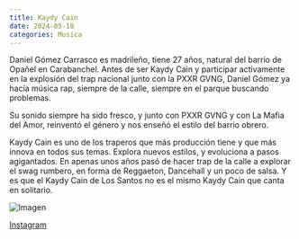 ```yaml
---
title: Kaydy Cain
date: 2024-05-18
categories: Musica
---
```


Daniel Gómez Carrasco es madrileño, tiene 27 años, natural del barrio de Opañel en Carabanchel. Antes de ser Kaydy Cain y participar activamente en la explosión del trap nacional junto con la PXXR GVNG, Daniel Gómez ya hacía música rap, siempre de la calle, siempre en el parque buscando problemas.

Su sonido siempre ha sido fresco, y junto con PXXR GVNG y con La Mafia del Amor, reinventó el género y nos enseñó el estilo del barrio obrero.

Kaydy Cain es uno de los traperos que más producción tiene y que más innova en todos sus temas. Explora nuevos estilos, y evoluciona a pasos agigantados. En apenas unos años pasó de hacer trap de la calle a explorar el swag rumbero, en forma de Reggaeton, Dancehall y un poco de salsa. Y es que el Kaydy Cain de Los Santos no es el mismo Kaydy Cain que canta en solitario.

![Imagen](https://quebravo.com/wp-content/uploads/2023/03/Kaydy_Cain.jpg)

[Instagram](https://www.instagram.com/kaydy_cain/)